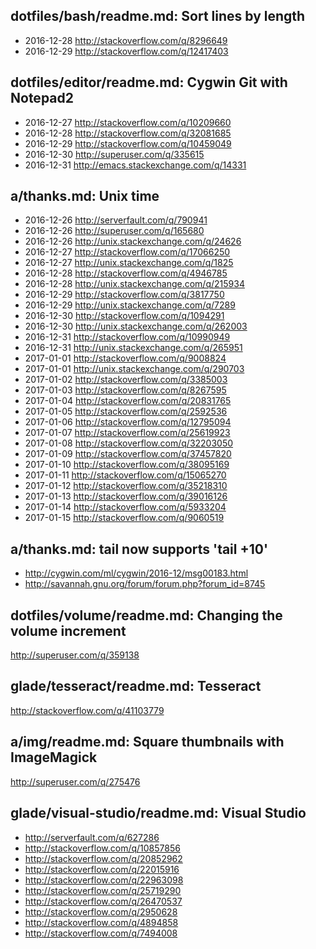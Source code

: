 
dotfiles/bash/readme.md: Sort lines by length
---------------------------------------------
- 2016-12-28 http://stackoverflow.com/q/8296649
- 2016-12-29 http://stackoverflow.com/q/12417403

dotfiles/editor/readme.md: Cygwin Git with Notepad2
---------------------------------------------------
- 2016-12-27 http://stackoverflow.com/q/10209660
- 2016-12-28 http://stackoverflow.com/q/32081685
- 2016-12-29 http://stackoverflow.com/q/10459049
- 2016-12-30 http://superuser.com/q/335615
- 2016-12-31 http://emacs.stackexchange.com/q/14331

a/thanks.md: Unix time
--------------------------------------------
- 2016-12-26 http://serverfault.com/q/790941
- 2016-12-26 http://superuser.com/q/165680
- 2016-12-26 http://unix.stackexchange.com/q/24626
- 2016-12-27 http://stackoverflow.com/q/17066250
- 2016-12-27 http://unix.stackexchange.com/q/1825
- 2016-12-28 http://stackoverflow.com/q/4946785
- 2016-12-28 http://unix.stackexchange.com/q/215934
- 2016-12-29 http://stackoverflow.com/q/3817750
- 2016-12-29 http://unix.stackexchange.com/q/7289
- 2016-12-30 http://stackoverflow.com/q/1094291
- 2016-12-30 http://unix.stackexchange.com/q/262003
- 2016-12-31 http://stackoverflow.com/q/10990949
- 2016-12-31 http://unix.stackexchange.com/q/265951
- 2017-01-01 http://stackoverflow.com/q/9008824
- 2017-01-01 http://unix.stackexchange.com/q/290703
- 2017-01-02 http://stackoverflow.com/q/3385003
- 2017-01-03 http://stackoverflow.com/q/8267595
- 2017-01-04 http://stackoverflow.com/q/20831765
- 2017-01-05 http://stackoverflow.com/q/2592536
- 2017-01-06 http://stackoverflow.com/q/12795094
- 2017-01-07 http://stackoverflow.com/q/25619923
- 2017-01-08 http://stackoverflow.com/q/32203050
- 2017-01-09 http://stackoverflow.com/q/37457820
- 2017-01-10 http://stackoverflow.com/q/38095169
- 2017-01-11 http://stackoverflow.com/q/15065270
- 2017-01-12 http://stackoverflow.com/q/35218310
- 2017-01-13 http://stackoverflow.com/q/39016126
- 2017-01-14 http://stackoverflow.com/q/5933204
- 2017-01-15 http://stackoverflow.com/q/9060519

a/thanks.md: tail now supports 'tail +10'
-----------------------------------------
- http://cygwin.com/ml/cygwin/2016-12/msg00183.html
- http://savannah.gnu.org/forum/forum.php?forum_id=8745

dotfiles/volume/readme.md: Changing the volume increment
--------------------------------------------------------
http://superuser.com/q/359138

glade/tesseract/readme.md: Tesseract
-----------------------------------
http://stackoverflow.com/q/41103779

a/img/readme.md: Square thumbnails with ImageMagick
---------------------------------------------------
http://superuser.com/q/275476

glade/visual-studio/readme.md: Visual Studio
--------------------------------------------
- http://serverfault.com/q/627286
- http://stackoverflow.com/q/10857856
- http://stackoverflow.com/q/20852962
- http://stackoverflow.com/q/22015916
- http://stackoverflow.com/q/22963098
- http://stackoverflow.com/q/25719290
- http://stackoverflow.com/q/26470537
- http://stackoverflow.com/q/2950628
- http://stackoverflow.com/q/4894858
- http://stackoverflow.com/q/7494008
